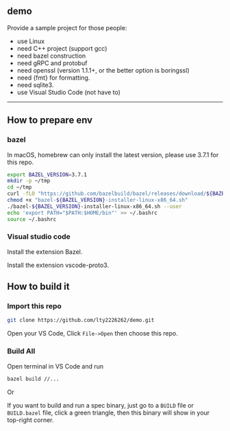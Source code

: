 ## demo

Provide a sample project for those people: 
- use Linux
- need C++ project (support gcc)
- need bazel construction
- need gRPC and protobuf
- need openssl (version 1.1.1+, or the better option is boringssl)
- need {fmt} for formatting.
- need sqlite3.
- use Visual Studio Code (not have to)

---

## How to prepare env

### bazel

In macOS, homebrew can only install the latest version, please use 3.7.1 for this repo.

```bash
export BAZEL_VERSION=3.7.1
mkdir -p ~/tmp
cd ~/tmp
curl -fLO "https://github.com/bazelbuild/bazel/releases/download/${BAZEL_VERSION}/bazel-${BAZEL_VERSION}-installer-linux-x86_64.sh"
chmod +x "bazel-${BAZEL_VERSION}-installer-linux-x86_64.sh"
./bazel-${BAZEL_VERSION}-installer-linux-x86_64.sh --user
echo 'export PATH="$PATH:$HOME/bin"' >> ~/.bashrc
source ~/.bashrc
```

### Visual studio code

Install the extension Bazel.

Install the extension vscode-proto3.

## How to build it

### Import this repo

```bash
git clone https://github.com/lty2226262/demo.git
```

Open your VS Code, Click `File->Open` then choose this repo.
### Build All

Open terminal in VS Code and run

```bash
bazel build //...
```

Or 

If you want to build and run a spec binary, just go to a `BUILD` file or `BUILD.bazel` file, click a green triangle, then this binary will show in your top-right corner.